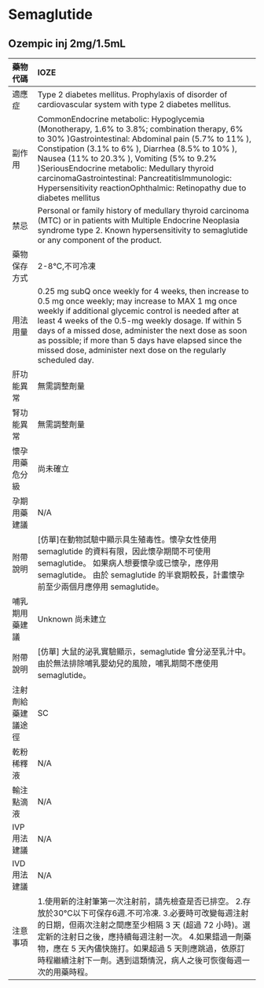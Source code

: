 # Semaglutide

## Ozempic inj 2mg/1.5mL

| 藥物代碼           | IOZE                                                                                                                                                                                                                                                                                                                                                                                                                                |
|:-------------------|:------------------------------------------------------------------------------------------------------------------------------------------------------------------------------------------------------------------------------------------------------------------------------------------------------------------------------------------------------------------------------------------------------------------------------------|
| 適應症             | Type 2 diabetes mellitus. Prophylaxis of disorder of cardiovascular system with type 2 diabetes mellitus.                                                                                                                                                                                                                                                                                                                           |
| 副作用             | CommonEndocrine metabolic: Hypoglycemia (Monotherapy, 1.6% to 3.8%; combination therapy, 6% to 30% )Gastrointestinal: Abdominal pain (5.7% to 11% ), Constipation (3.1% to 6% ), Diarrhea (8.5% to 10% ), Nausea (11% to 20.3% ), Vomiting (5% to 9.2% )SeriousEndocrine metabolic: Medullary thyroid carcinomaGastrointestinal: PancreatitisImmunologic: Hypersensitivity reactionOphthalmic: Retinopathy due to diabetes mellitus |
| 禁忌               | Personal or family history of medullary thyroid carcinoma (MTC) or in patients with Multiple Endocrine Neoplasia syndrome type 2. Known hypersensitivity to semaglutide or any component of the product.                                                                                                                                                                                                                            |
| 藥物保存方式       | 2-8°C,不可冷凍                                                                                                                                                                                                                                                                                                                                                                                                                      |
| 用法用量           | 0.25 mg subQ once weekly for 4 weeks, then increase to 0.5 mg once weekly; may increase to MAX 1 mg once weekly if additional glycemic control is needed after at least 4 weeks of the 0.5-mg weekly dosage. If within 5 days of a missed dose, administer the next dose as soon as possible; if more than 5 days have elapsed since the missed dose, administer next dose on the regularly scheduled day.                          |
| 肝功能異常         | 無需調整劑量                                                                                                                                                                                                                                                                                                                                                                                                                        |
| 腎功能異常         | 無需調整劑量                                                                                                                                                                                                                                                                                                                                                                                                                        |
| 懷孕用藥危分級     | 尚未確立                                                                                                                                                                                                                                                                                                                                                                                                                            |
| 孕期用藥建議       | N/A                                                                                                                                                                                                                                                                                                                                                                                                                                 |
| 附帶說明           | [仿單]在動物試驗中顯示具生殖毒性。懷孕女性使用 semaglutide 的資料有限，因此懷孕期間不可使用 semaglutide。 如果病人想要懷孕或已懷孕，應停用 semaglutide。 由於 semaglutide 的半衰期較長，計畫懷孕前至少兩個月應停用 semaglutide。                                                                                                                                                                                                    |
| 哺乳期用藥建議     | Unknown 尚未建立                                                                                                                                                                                                                                                                                                                                                                                                                    |
| 附帶說明           | [仿單] 大鼠的泌乳實驗顯示，semaglutide 會分泌至乳汁中。 由於無法排除哺乳嬰幼兒的風險，哺乳期間不應使用 semaglutide。                                                                                                                                                                                                                                                                                                                |
| 注射劑給藥建議途徑 | SC                                                                                                                                                                                                                                                                                                                                                                                                                                  |
| 乾粉稀釋液         | N/A                                                                                                                                                                                                                                                                                                                                                                                                                                 |
| 輸注點滴液         | N/A                                                                                                                                                                                                                                                                                                                                                                                                                                 |
| IVP 用法建議       | N/A                                                                                                                                                                                                                                                                                                                                                                                                                                 |
| IVD 用法建議       | N/A                                                                                                                                                                                                                                                                                                                                                                                                                                 |
| 注意事項           | 1.使用新的注射筆第一次注射前，請先檢查是否已排空。 2.存放於30°C以下可保存6週.不可冷凍. 3.必要時可改變每週注射的日期，但兩次注射之間應至少相隔 3 天 (超過 72 小時)。選定新的注射日之後，應持續每週注射一次。 4.如果錯過一劑藥物，應在 5 天內儘快施打。如果超過 5 天則應跳過，依原訂時程繼續注射下一劑。遇到這類情況，病人之後可恢復每週一次的用藥時程。                                                                              |

